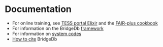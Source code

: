 # Documentation

 * For online training, see [TESS portal Elixir](https://tess.elixir-europe.org/search?q=BridgeDb) and the [FAIR-plus cookbook](https://fairplus.github.io/the-fair-cookbook/search.html?q=bridgedb)
 * For information on the BridgeDb [framework](framework.md)
 * For information on [system codes](system-codes.md)
 * [How to cite](citing.md) BridgeDb
